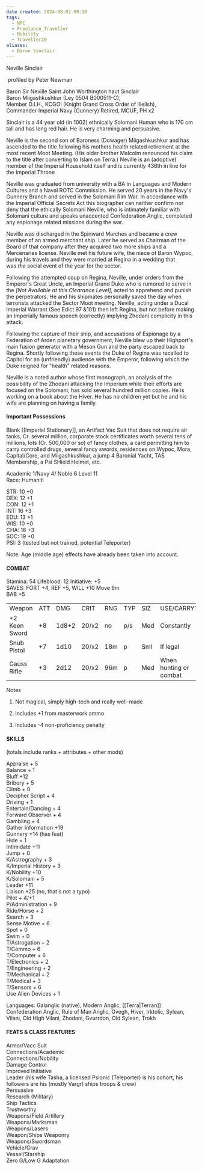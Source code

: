 ```yaml
---
date created: 2024-08-02 09:18
tags:
  - NPC
  - Freelance_Traveller
  - Nobility
  - Traveller20
aliases:
  - Baron Sinclair
---
```

Neville Sinclair

 profiled by Peter Newman

Baron Sir Neville Saint John Worthington haut Sinclair  
Baron Miigashkushkur (Ley 0504 B000511-C),  
Member O.I.H., KCGOI (Knight Grand Cross Order of Illelish),  
Commander Imperial Navy (Gunnery) Retired, MCUF, PH x2

Sinclair is a 44 year old (in 1002) ethnically Solomani Human who is 170 cm tall and has long red hair. He is very charming and persuasive.

Neville is the second son of Baroness (Dowager) Miigashkushkur and has ascended to the title following his mothers health related retirement at the most recent Moot Meeting. (His older brother Malcolm renounced his claim to the title after converting to Islam on Terra.) Neville is an (adoptive) member of the Imperial Household itself and is currently 436th in line for the Imperial Throne

Neville was graduated from university with a BA in Languages and Modern Cultures and a Naval ROTC Commission. He served 20 years in the Navy's Gunnery Branch and served in the Solomani Rim War. In accordance with the Imperial Official Secrets Act this biographer can neither confirm nor deny that the ethically Solomani Neville, who is intimately familiar with Solomani culture and speaks unaccented Confederation Anglic, completed any espionage related missions during the war.

Neville was discharged in the Spinward Marches and became a crew member of an armed merchant ship. Later he served as Chairman of the Board of that company after they acquired two more ships and a Mercenaries license. Neville met his future wife, the niece of Baron Wypoc, during his travels and they were married at Regina in a wedding that was _the_ social event of the year for the sector.

Following the attempted coup on Regina, Neville, under orders from the Emperor's Great Uncle, an Imperial Grand Duke who is rumored to serve in the _[Not Available at this Clearance Level]_, acted to apprehend and punish the perpetrators. He and his shipmates personally saved the day when terrorists attacked the Sector Moot meeting. Neville, acting under a Ducal Imperial Warrant (See Edict 97 &101) then left Regina, but not before making an Imperially famous speech (correctly) implying Zhodani complicity in this attack.

Following the capture of their ship, and accusations of Espionage by a Federation of Arden planetary government, Neville blew up their Highport's main fusion generator with a Meson Gun and the party escaped back to Regina. Shortly following these events the Duke of Regina was recalled to Capitol for an (unfriendly) audience with the Emperor, following which the Duke reigned for "health" related reasons.

Neville is a noted author whose first monograph, an analysis of the possibility of the Zhodani attacking the Imperium while their efforts are focused on the Solomani, has sold several hundred million copies. He is working on a book about the Hiver. He has no children yet but he and his wife are planning on having a family.

#### Important Possessions

Blank [[Imperial Stationery]], an Artifact Vac Suit that does not require air tanks, Cr. several million, corporate stock certificates worth several tens of millions, lots (Cr. 500,000 or so) of fancy clothes, a card permitting him to carry controlled drugs, several fancy swords, residences on Wypoc, Mora, Capital/Core, and Miigashkushkur, a jump 4 Baronial Yacht, TAS Membership, a Psi SHield Helmet, etc.

Academic 1/Navy 4/ Noble 6 Level 11  
Race: Humaniti

STR: 10 +0  
DEX: 12 +1  
CON: 12 +1  
INT: 16 +3  
EDU: 13 +1  
WIS: 10 +0  
CHA: 16 +3  
SOC: 19 +0  
PSI: 3 (tested but not trained, potential Teleporter)

Note: Age (middle age) effects have already been taken into account.

#### COMBAT

Stamina: 54 Lifeblood: 12 Initiative: +5  
SAVES: FORT +4, REF +5, WILL +10 Move 9m  
BAB +5

|   |   |   |   |   |   |   |   |   |
|---|---|---|---|---|---|---|---|---|
|Weapon|ATT|DMG|CRIT|RNG|TYP|SIZ|USE/CARRY?|Notes|
|+2 Keen Sword|+8|1d8+2|20/x2|no|p/s|Med|Constantly|1|
|Snub Pistol|+7|1d10|20/x2|18m|p|Sml|If legal|2|
|Gauss Rifle|+3|2d12|20/x2|96m|p|Med|When hunting or combat|3|

Notes

1. Not magical, simply high-tech and really well-made
    
2. Includes +1 from masterwork ammo
    
3. Includes -4 non-proficiency penalty
    

#### SKILLS

(totals include ranks + attributes + other mods)

Appraise + 5  
Balance + 1  
Bluff +12  
Bribery + 5  
Climb + 0  
Decipher Script + 4  
Driving + 1  
Entertain/Dancing + 4  
Forward Observer + 4  
Gambling + 4  
Gather Information +19  
Gunnery +14 (has feat)  
Hide + 1  
Intimidate +11  
Jump + 0  
K/Astrography + 3  
K/Imperial History + 3  
K/Nobility +10  
K/Solomani + 5  
Leader +11  
Liaison +25 (no, that's not a typo)  
Pilot + 4/+1  
P/Administration + 9  
Ride/Horse + 2  
Search + 3  
Sense Motive + 6  
Spot + 0  
Swim + 0  
T/Astrogation + 2  
T/Commo + 6  
T/Computer + 6  
T/Electronics + 2  
T/Engineering + 2  
T/Mechanical + 2  
T/Medical + 3  
T/Sensors + 6  
Use Alien Devices + 1

Languages: Galanglic (native), Modern Anglic, [[Terra|Terran]] Confederation Anglic, Rule of Man Anglic, Gvegh, Hiver, Irktolic, Sylean, Vilani, Old High Vilani, Zhodani, Gvurrdon, Old Sylean, Trokh

#### FEATS & CLASS FEATURES

Armor/Vacc Suit  
Connections/Academic  
Connections/Nobility  
Damage Control  
Improved Initiative  
Leader (his wife Tasha, a licensed Psionic (Teleporter) is his cohort, his followers are his (mostly Vargr) ships troops & crew)  
Persuasive  
Research (Military)  
Ship Tactics  
Trustworthy  
Weapons/Field Artillery  
Weapons/Marksman  
Weapons/Lasers  
Weapon/Ships Weaponry  
Weapons/Swordsman  
Vehicle/Grav  
Vessel/Starship  
Zero G/Low G Adaptation
